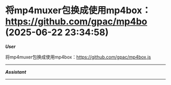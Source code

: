 <!-- Generated by SpecStory -->

# 将mp4muxer包换成使用mp4box：https://github.com/gpac/mp4bo (2025-06-22 23:34:58)

_**User**_

将mp4muxer包换成使用mp4box：https://github.com/gpac/mp4box.js

---

_**Assistant**_



---


